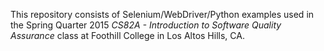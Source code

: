 This repository consists of Selenium/WebDriver/Python examples used
in the Spring Quarter 2015 *CS82A - Introduction to Software Quality Assurance*  class at Foothill College in Los Altos Hills, CA.
